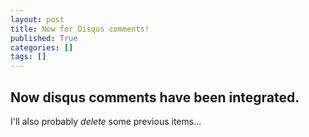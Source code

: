 ```yaml
---
layout: post
title: Now for Disqus comments!
published: True
categories: []
tags: []
---
```


## Now disqus comments have been integrated.

I'll also probably *delete* some previous items...